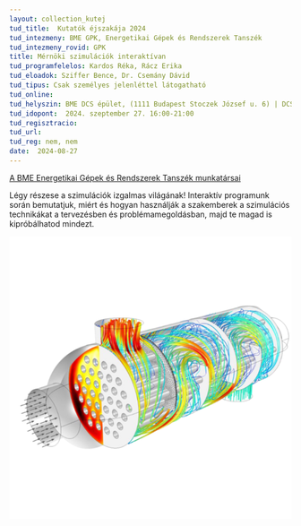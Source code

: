 ```yaml
---
layout: collection_kutej
tud_title:  Kutatók éjszakája 2024
tud_intezmeny: BME GPK, Energetikai Gépek és Rendszerek Tanszék
tud_intezmeny_rovid: GPK
title: Mérnöki szimulációk interaktívan
tud_programfelelos: Kardos Réka, Rácz Erika
tud_eloadok: Sziffer Bence, Dr. Csemány Dávid
tud_tipus: Csak személyes jelenléttel látogatható
tud_online: 
tud_helyszin: BME DCS épület, (1111 Budapest Stoczek József u. 6) | DCS laboratórium St épület felőli oldala
tud_idopont:  2024. szeptember 27. 16:00-21:00
tud_regisztracio:
tud_url: 
tud_reg: nem, nem
date:  2024-08-27
---
```


[A BME Energetikai Gépek és Rendszerek Tanszék munkatársai](http://www.energia.bme.hu/munkatarsak/)

Légy részese a szimulációk izgalmas világának! Interaktív programunk során bemutatjuk, miért és hogyan használják a szakemberek a szimulációs technikákat a tervezésben és problémamegoldásban, majd te magad is kipróbálhatod mindezt.

![Mérnöki szimulációk interaktívan](../2024/images/mernoki-szimulaciok-interaktivan.png)



